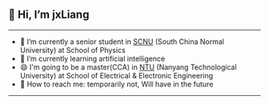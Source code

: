 ##  👋 Hi, I’m jxLiang
---
- 🔭 I’m currently a senior student in [SCNU](https://www.scnu.edu.cn/) (South China Normal University) at School of Physics
- 🌱 I’m currently learning artificial intelligence
- 😄 I'm going to be a master(CCA) in [NTU](https://www.ntu.edu.sg/) (Nanyang Technological University) at School of Electrical & Electronic Engineering
- 💬 How to reach me: temporarily not, Will have in the future
---

<!---
jxLiang666/jxLiang666 is a ✨ special ✨ repository because its `README.md` (this file) appears on your GitHub profile.
You can click the Preview link to take a look at your changes.
- 🔭 I’m currently working on ...
- 🌱 I’m currently learning ...
- 👯 I’m looking to collaborate on ...
- 🤔 I’m looking for help with ...
- 💬 Ask me about ...
- 📫 How to reach me: ...
- 😄 Pronouns: ...
- ⚡ Fun fact: ...
- 👀 I’m interested in deep learning
- 🌱 Currently, I'm a BEng in SCNU 
- 💞️ I’m looking to collaborate on ...
- 📫 How to reach me ...
- 😄 Pronouns: ...
- ⚡ Fun fact: ...
--->
